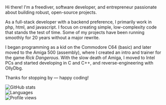 Hi there! I'm a freediver, software developer, and entrepreneur passionate about building robust, open-source projects.

As a full-stack developer with a backend preference, I primarily work in php, html, and javascript. I focus on creating simple, low-complexity code that stands the test of time. Some of my projects have been running smoothly for 20 years without a major rewrite.

I began programming as a kid on the Commodore C64 (basic) and later moved to the Amiga 500 (assembly), where I created an intro and trainer for the game _Rick Dangerous_. With the slow death of Amiga, I moved to Intel PCs and started developing in C and C++, and reverse-engineering with OllyDbg.

Thanks for stopping by — happy coding!

<!---
![](https://github-readme-stats.vercel.app/api?username=8ctopus&show_icons=false&count_private=true&include_all_commits=true)
-->

![GitHub stats](https://github-readme-stats.vercel.app/api?username=8ctopus&show_icons=true) \
![Languages](https://github-readme-stats.vercel.app/api/top-langs/?username=8ctopus&hide_langs_below=1&hide=html) \
![Profile views](https://pageview.vercel.app/?github_user=8ctopus)
